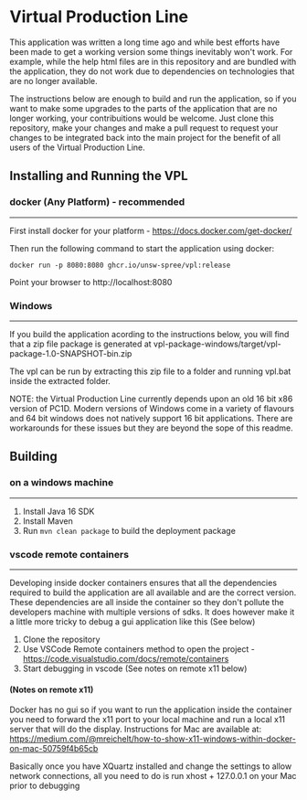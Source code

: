 # Virtual Production Line

This application was written a long time ago and while best efforts have been made to get a working version some things inevitably won't work. For example, while the help html files are in this repository and are bundled with the application, they do not work due to dependencies on technologies that are no longer available. 

The instructions below are enough to build and run the application, so if you want to make some upgrades to the parts of the application that are no longer working, your contribuitions would be welcome. Just clone this repository, make your changes and make a pull request to request your changes to be integrated back into the main project for the benefit of all users of the Virtual Production Line.

## Installing and Running the VPL

### docker (Any Platform) - recommended
---

First install docker for your platform - https://docs.docker.com/get-docker/

Then run the following command to start the application using docker:

`docker run -p 8080:8080 ghcr.io/unsw-spree/vpl:release`

Point your browser to http://localhost:8080

### Windows
---
If you build the application acording to the instructions below, you will find that a zip file package is generated at vpl-package-windows/target/vpl-package-1.0-SNAPSHOT-bin.zip

The vpl can be run by extracting this zip file to a folder and running vpl.bat inside the extracted folder.

NOTE: the Virtual Production Line currently depends upon an old 16 bit x86 version of PC1D. Modern versions of Windows come in a variety of flavours and 64 bit windows does not natively support 16 bit applications. There are workarounds for these issues but they are beyond the sope of this readme.


## Building

### on a windows machine
---

1. Install Java 16 SDK
2. Install Maven
3. Run `mvn clean package` to build the deployment package

### vscode remote containers
---
Developing inside docker containers ensures that all the dependencies required to build the application are all available and are the correct version. These dependencies are all inside the container so they don't pollute the developers machine with multiple versions of sdks. It does however make it a little more tricky to debug a gui application like this (See below)

1. Clone the repository 
2. Use VSCode Remote containers method to open the project - https://code.visualstudio.com/docs/remote/containers
3. Start debugging in vscode (See notes on remote x11 below)

#### (Notes on remote x11)

Docker has no gui so if you want to run the application inside the container you need to forward the x11 port to your local machine and run a local x11 server that will do the display. Instructions for Mac are available at: https://medium.com/@mreichelt/how-to-show-x11-windows-within-docker-on-mac-50759f4b65cb

Basically once you have XQuartz installed and change the settings to allow network connections, all you need to do is run xhost + 127.0.0.1 on your Mac prior to debugging


